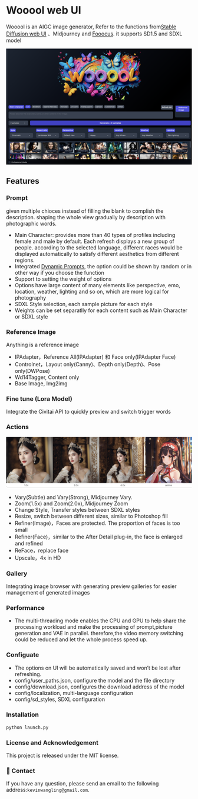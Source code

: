 # Wooool web UI

Wooool is an AIGC image generator, Refer to the functions from[Stable Diffusion web UI](https://github.com/AUTOMATIC1111/stable-diffusion-webui) 、Midjourney and [Fooocus](https://github.com/lllyasviel/Fooocus). it supports SD1.5 and SDXL model

![](screenshot.png)

## Features

### Prompt
given multiple chioces instead of filling the blank to complish the description.
shaping the whole view gradually by description with photographic words. 
- Main Character: provides more than 40 types of profiles including female and male by default. Each refresh displays a new group of people.  according to the selected language, different races would be displayed automatically to satisfy different aesthetics from different regions.
- Integrated [Dynamic Prompts](https://github.com/adieyal/dynamicprompts), the option could be shown by random or in other way if you choose the function
- Support to setting the weight of options
- Options have large content of many elements like perspective, emo, location, weather, lighting and so on, which are more logical for photography
- SDXL Style selection, each sample picture for each style
- Weights can be set separatlly for each content such as Main Character or SDXL style

### Reference Image
Anything is a reference image
- IPAdapter，Reference All(IPAdapter) 和 Face only(IPAdapter Face)
- Controlnet，Layout only(Canny)、Depth only(Depth)、Pose only(DWPose)
- Wd14Tagger, Content only
- Base Image, Img2img

### Fine tune (Lora Model)
Integrate the Civitai API to quickly preview and switch trigger words

### Actions

![](actions.jpeg)

- Vary(Subtle) and Vary(Strong), Midjourney Vary.
- Zoom(1.5x) and Zoom(2.0x), Midjourney Zoom
- Change Style, Transfer styles between SDXL styles
- Resize, switch between different sizes, similar to Photoshop fill
- Refiner(Image)，Faces are protected. The proportion of faces is too small
- Refiner(Face)，similar to the After Detail plug-in, the face is enlarged and refined
- ReFace，replace face
- Upscale，4x in HD

### Gallery
Integrating image browser with generating preview galleries for easier management of generated images

### Performance
- The multi-threading mode enables the CPU and GPU to help share the processing workload and make the processing of prompt,picture generation and VAE in parallel. therefore,the video memory switching could be reduced and let the whole process speed up.

### Configuate
- The options on UI will be automatically saved and won’t be lost after refreshing.
- config/user_paths.json, configure the model and the file directory
- config/download.json, configures the download address of the model
- config/localization, multi-language configuration
- config/sd_styles, SDXL configuration

### Installation

```bash
python launch.py
```

### License and Acknowledgement

This project is released under the MIT license.

### :e-mail: Contact

If you have any question, please send an email to the following address:`kevinwangling@gmail.com`.